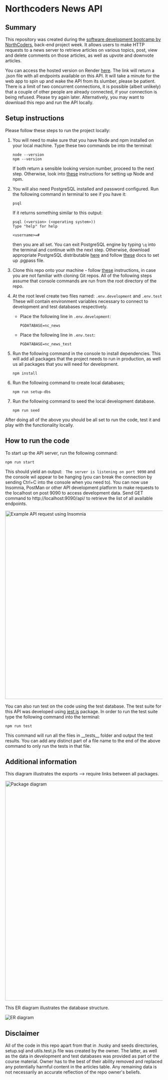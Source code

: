 # Northcoders News API

## Summary
This repository was created during the [software development bootcamp by NorthCoders](https://northcoders.com/our-courses/coding-bootcamp), back-end project week. It allows users to make HTTP requests to a news server to retrieve articles on various topics, post, view and delete comments on those articles, as well as upvote and downvote articles.

You can access the hosted version on Render [here](https://nc-news-api-n397.onrender.com/api). The link will return a .json file with all endpoints available on this API. It will take a minute for the web app to spin up and wake the API from its slumber, please be patient. There is a limit of two concurrent connections, it is possible (albeit unlikely) that a couple of other people are already connected, if your connection is being refused. Please try again later. Alternatively, you may want to download this repo and run the API locally.


## Setup instructions

Please follow these steps to run the project locally:

1. You will need to make sure that you have Node and npm installed on your local machine. Type these two commands be into the terminal:
    ```
    node --version
    npm --version
    ```
    
    If both return a sensible looking version number, proceed to the next step. Otherwise, look into [these](https://docs.npmjs.com/downloading-and-installing-node-js-and-npm) instructions for setting up Node and npm.

1. You will also need PostgreSQL installed and password configured. Run the following command in terminal to see if you have it:
    ```
    psql
    ```
    
    If it returns something similar to this output: 
    ```
    psql (<version> (<operating system>))
    Type "help" for help

    <username>=#
    ```
    then you are all set. You can exit PostgreSQL engine by typing `\q` into the terminal and continue with the next step. Otherwise, download appropriate PostgreSQL distributable [here](https://www.postgresql.org/download/) and follow [these](https://www.postgresql.org/docs/current/libpq-pgpass.html) docs to set up .pgpass file. 

1. Clone this repo onto your machine - follow [these](https://docs.github.com/en/repositories/creating-and-managing-repositories/cloning-a-repository) instructions, in case you are not familiar with cloning Git repos. All of the following steps assume that console commands are run from the root directory of the repo.

1. At the root level create two files named: `.env.development` and `.env.test` These will contain environment variables necessary to connect to development and test databases respectively.
    + Place the following line in `.env.development`:
        ```
        PGDATABASE=nc_news
        ``` 
    + Place the following line in `.env.test`:
        ```
        PGDATABASE=nc_news_test
        ``` 
1. Run the following command in the console to install dependencies. This will add all packages that the project needs to run in production, as well us all packages that you will need for development.
    ```
    npm install
    ```

1. Run the following command to create local databases;
    ```
    npm run setup-dbs
    ```
1. Run the following command to seed the local development database.
    ```
    npm run seed
    ```

After doing all of the above you should be all set to run the code, test it and play with the functionality locally.

## How to run the code

To start up the API server, run the following command:
```
npm run start
```
This should yield an output: ``` The server is listening on port 9090``` and the console wil appear to be hanging (you can break the connection by sending Ctrl+C into the console when you need to).
You can now use Insomnia, PostMan or other API development platform to make requests to the localhost on post 9090 to access development data. Send GET command to http://localhost:9090/api/ to retrieve the list of all available endpoints.

<img src="https://i.imgur.com/CRpjUL6.png" alt="Example API request using Insomnia" width="600"/>

You can also run test on the code using the test database. The test suite for this API was developed using [jest.js](https://jestjs.io/) package. In order to run the test suite type the following command into the terminal:
```
npm run test
```
This command will run all the files in \_\_tests\_\_ folder and output the test results. You can add any distinct part of a file name to the end of the above command to only run the tests in that file.

## Additional information

This diagram illustrates the exports --> require links between all packages.

<img src="https://i.imgur.com/HYtVsdI.png" alt="Package diagram" width="700"/>

This ER diagram illustrates the database structure.

<img src="https://i.imgur.com/JyNk8QY.png" alt="ER diagram" />




## Disclaimer
All of the code in this repo apart from that in .husky and seeds directories, setup.sql and utils.test.js file was created by the owner. The latter, as well as the data in development and test databases was provided as part of the course material. Owner has to the best of their ability removed and replaced any potentially harmful content in the articles table. Any remaining data is not necessarily an accurate reflection of the repo owner's beliefs.
